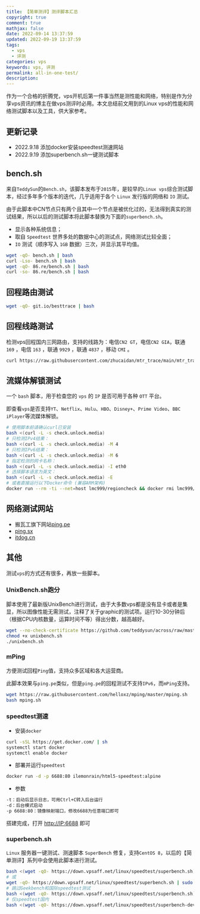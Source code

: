 ```yaml
---
title: 【简单测评】测评脚本汇总
copyright: true
comment: true
mathjax: false
date: 2022-09-14 13:37:59
updated: 2022-09-19 13:37:59
tags:
  - vps
  - 评测
categories: vps
keywords: vps, 评测
permalink: all-in-one-test/
description:
---
```

作为一个合格的折腾党，vps开机后第一件事当然是测性能和网络，特别是作为分享vps资讯的博主在做vps测评时必用。本文总结前文用到的Linux vps的性能和网络测试脚本以及工具，供大家参考。

<!-- more -->
## 更新记录

- 2022.9.18 添加docker安装speedtest测速网站
- 2022.9.19 添加superbench.sh一键测试脚本

## bench.sh

来自`TeddySun`的`Bench.sh`，该脚本发布于`2015`年，是较早的`Linux vps`综合测试脚本，经过多年多个版本的迭代，几乎适用于各个 `Linux` 发行版的网络和 `IO` 测试。

由于此脚本中CN节点只有两个且其中一个节点是被优化过的，无法得到真实的测试结果，所以以后的测试脚本将此脚本替换为下面的`superbench.sh`。

- 显示各种系统信息；
- 取自 `Speedtest` 世界多处的数据中心的测试点，网络测试比较全面；
- `IO` 测试（顺序写入 `1GB` 数据）三次，并显示其平均值。

```bash
wget -qO- bench.sh | bash
curl -Lso- bench.sh | bash
wget -qO- 86.re/bench.sh | bash
curl -so- 86.re/bench.sh | bash
```

## 回程路由测试

```bash
wget -qO- git.io/besttrace | bash
```

## 回程线路测试

检测vps回程国内三网路由，支持的线路为：电信`CN2 GT`，电信`CN2 GIA`，联通 `169` ，电信 `163` ，联通 `9929` ，联通 `4837` ，移动 `CMI` 。

```bash
curl https://raw.githubusercontent.com/zhucaidan/mtr_trace/main/mtr_trace.sh|bash
```

## 流媒体解锁测试

一个 `bash` 脚本，用于检查您的 `vps` 的 `IP` 是否可用于各种 `OTT` 平台。

即查看`vps`是否支持`YT`、`Netflix`、`Hulu`、`HBO`、`Disney+`、`Prime Video`、`BBC iPlayer`等流媒体解锁。

```bash
# 使用脚本前请确认curl已安装
bash <(curl -L -s check.unlock.media)
# 只检测IPv4结果：
bash <(curl -L -s check.unlock.media) -M 4
# 只检测IPv6结果：
bash <(curl -L -s check.unlock.media) -M 6
# 指定检测的网卡名称：
bash <(curl -L -s check.unlock.media) -I eth0
# 选择脚本语言为英文：
bash <(curl -L -s check.unlock.media) -E
# 或者直接运行以下Docker命令 (兼容ARM架构)
docker run --rm -ti --net=host lmc999/regioncheck && docker rmi lmc999/regioncheck
```

## 网络测试网站

- 搬瓦工旗下网站[ping.pe](https://go.zyha.cn/pingpe)
- [ping.sx](https://go.zyha.cn/pingsx)
- [itdog.cn](https://go.zyha.cn/itdog)

## 其他

测试`vps`的方式还有很多，再放一些脚本。

### UnixBench.sh跑分

脚本使用了最新版UnixBench进行测试，由于大多数vps都是没有显卡或者是集显，所以图像性能无需测试，注释了关于graphic的测试项。运行10-30分钟后（根据CPU内核数量，运算时间不等）得出分数，越高越好。

```bash
wget --no-check-certificate https://github.com/teddysun/across/raw/master/unixbench.sh
chmod +x unixbench.sh
./unixbench.sh
```

### mPing

方便测试回程`Ping`值，支持众多区域和各大运营商。

此脚本效果与`ping.pe`类似，但是`ping.pe`的回程测试不支持`IPv6`，而`mPing`支持。

```bash
wget https://raw.githubusercontent.com/helloxz/mping/master/mping.sh
bash mping.sh
```

### speedtest测速

- 安装`docker`

```bash
curl -sSL https://get.docker.com/ | sh
systemctl start docker
systemctl enable docker
```

- 部署并运行`speedtest`

```bash
docker run -d -p 6688:80 ilemonrain/html5-speedtest:alpine
```

- 参数

```txt
-t：启动后显示日志，可用Ctrl+C转入后台运行
-d：后台模式启动
-p 6688:80：镜像映射端口，修改6688为任意端口即可
```

搭建完成，打开 <http://IP:6688> 即可

### superbench.sh

`Linux` 服务器一键测试、测速脚本 `SuperBench` 修复，支持`CentOS 8`，以后的【简单测评】系列中会使用此脚本进行测试。

```bash
bash <(wget -qO- https://down.vpsaff.net/linux/speedtest/superbench.sh)
# 或
wget -qO- https://down.vpsaff.net/linux/speedtest/superbench.sh | sudo bash
# 跳过Geekbench和国际speedtest测试
bash <(wget -qO- https://down.vpsaff.net/linux/speedtest/superbench.sh) -f
# 仅speedtest国内
bash <(wget -qO- https://down.vpsaff.net/linux/speedtest/superbench-dev.sh) speed
```
